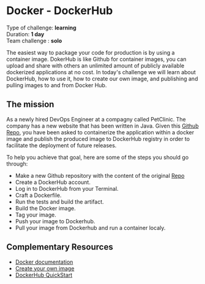 # Docker - DockerHub

Type of challenge: **learning** </br>
Duration: **1 day** </br>
Team challenge : **solo**

The easiest way to package your code for production is by using a container image. DokerHub is like Github for container images, you can upload and share with others an unlimited amount of publicly available dockerized applications at no cost. In today's challenge we will learn about DockerHub, how to use it, how to create our own image, and publishing and pulling images to and from Docker Hub.

## The mission

As a newly hired DevOps Engineer at a compagny called PetClinic. The company has a new website that has been written in Java. Given this [Github Repo](https://github.com/g0t4/jgsu-spring-petclinic), you have been asked to containerize the application within a docker image and publish the produced image to DockerHub registry in order to facilitate the deployment of future releases.

To help you achieve that goal, here are some of the steps you should go through:

- Make a new Github repository with the content of the original [Repo](https://github.com/g0t4/jgsu-spring-petclinic)
- Create a DockerHub account.
- Log in to DockerHub from your Terminal.
- Craft a Dockerfile.
- Run the tests and build the artifact.
- Build the Docker image.
- Tag your image.
- Push your image to Dockerhub.
- Pull your image from Dockerhub and run a container localy.

## Complementary Resources

* [Docker documentation](https://docs.docker.com/)
* [Create your own image](https://docs.docker.com/develop/develop-images/baseimages/)
* [DockerHub QuickStart](https://docs.docker.com/docker-hub/)